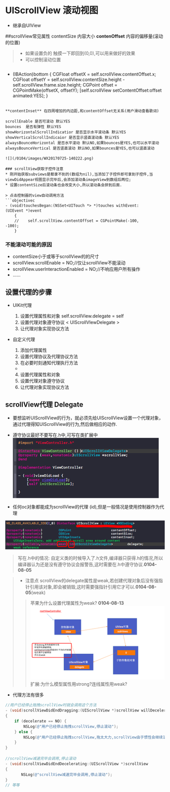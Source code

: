 # UIScrollView 滚动视图
* 继承自UIView

##scrollView常见属性
contentSize 内容大小
**contenOffset** 内容的偏移量(滚动的位置)
> * 如果设置负的 触摸一下即回到(0,0),可以用来做好的效果
> * 可以控制滚动位置

> ```objectivec
- (IBAction)bottom {
CGFloat offsetX = self.scrollView.contentOffset.x;
CGFloat offsetY = self.scrollView.contentSize.height - self.scrollView.frame.size.height;
CGPoint offset = CGPointMake(offsetX, offsetY);
[self.scrollView setContentOffset:offset animated:YES];
}
```

**contentInset** 在四周增加的内边距,和contentOffset无关系(用户滑动查看歌词)

scrollEnable 是否可滚动 默认YES
bounces  是否有弹性 默认YES
showHorizontalScrollIndicatior 是否显示水平滚动条 默认YES
showVerticalScrollIndicaior 是否显示竖直滚动条 默认YES
alwaysBounceHorizontal 是否水平滚动 默认NO,如果bounces是YES,也可以水平滚动
alwaysBounceVertical 是否竖直滚动 默认NO,如果bounces是YES,也可以竖直滚动

![](/0104/images/WX20170725-140222.png)

### scrollView获取子控件注意
* 刚开始获取subviews是都拿不到的(数组为nil),当添加了子控件即可拿到子控件,当viewDidAppear视图显示完毕后,会添加滚动条imageView到数组后两位;
* 设置contentSize后滚动条也会改变大小,所以滚动条会排到后面.

> 点击控制器的view自动调用方法
```objectivec
- (void)touchesBegan:(NSSet<UITouch *> *)touches withEvent:    (UIEvent *)event
    {
    //    self.scrollView.contentOffset = CGPointMake(-100,         -100);
    }
```

### 不能滚动可能的原因
* contentSize小于或等于scrollView的的尺寸
* scrollView.scrollEnable = NO;//仅让scrollView不能滚动
* scrollView.userInteractionEnabled = NO;//不响应用户所有操作
* ......
## 设置代理的步骤
* UIKit代理
    1. 设置代理属性和对象 self.scrollView.delegate = self
    2. 设置代理对象遵守协议 < UIScrollVIewDelegate >
    3. 让代理对象实现协议方法

* 自定义代理
    1. 添加代理属性
    2. 设置代理协议及代理协议方法
    3. 在必要时刻通知代理执行方法
    -
    4. 设置代理属性和对象
    5. 设置代理对象遵守协议
    6. 让代理对象实现协议方法
    
## scrollView代理 Delegate
* 要想监听UIScrollView的行为，就必须先给UIScrollView设置一个代理对象，通过代理得知UIScrollView的行为,然后做相应的动作.

* 遵守协议最好不要写在.h中,可写在类扩展中
![](/0104/images/WX20170725-143712.png)

* 任何oc对象都能成为scrollView的代理 (id),但是一般情况是使用控制器作为代理

![](/0104/images/WX20170725-154444.png)

> 写在.h中的情况: 自定义类的时候导入了.h文件,编译器只获得.h的情况,所以编译器认为还是没有遵守协议会报警告,这时需要在.h中遵守协议.**0104-08-05**

> * 注意点 scrollView的delegate属性是weak,若创建代理对象后没有强指针引用该对象,即会被销毁,这时需要强指针引用它才可以.**0104-08-05**(weak)
>> 苹果为什么设置代理属性为weak? **0104-08-13**
>> ![](/0104/images/WX20170725-160205.png)
>> 扩展:为什么模型属性用strong?连线属性用weak?


* 代理方法有很多

```objectivec
//用户已经停止拖拽scrollView时就会调用这个方法
- (void)scrollViewDidEndDragging:(UIScrollView *)scrollView willDecelerate:(BOOL)decelerate
{
    if (decelerate == NO) {
        NSLog(@"用户已经停止拖拽scrollView,停止滚动");
    } else {
        NSLog(@"用户已经停止拖拽scrollView,拖太大力,scrollView由于惯性会继续滚动并且减速");
    }
}

//scrollView减速完毕会调用,停止滚动
- (void)scrollViewDidEndDecelerating:(UIScrollView *)scrollView
{
       NSLog(@"scrollView减速完毕会调用,停止滚动");
}
// 等等
```



